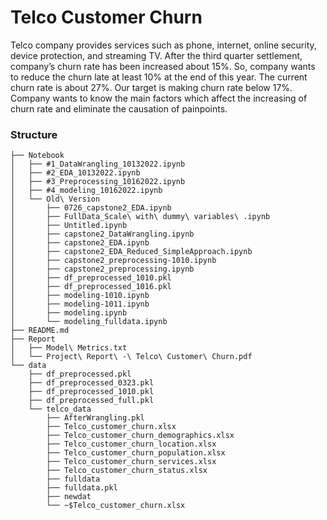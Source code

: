 # Telco Customer Churn
Telco company provides services such as phone, internet, online security, device protection, and streaming TV. After the third quarter settlement, company’s churn rate has been increased about 15%. So, company wants to reduce the churn late at least 10% at the end of this year. The current churn rate is about 27%. Our target is making churn rate below 17%. Company wants to know the main factors which affect the increasing of churn rate and eliminate the causation of painpoints. 

### Structure
```
├── Notebook
│   ├── #1_DataWrangling_10132022.ipynb
│   ├── #2_EDA_10132022.ipynb
│   ├── #3_Preprocessing_10162022.ipynb
│   ├── #4_modeling_10162022.ipynb
│   └── Old\ Version
│       ├── 0726_capstone2_EDA.ipynb
│       ├── FullData_Scale\ with\ dummy\ variables\ .ipynb
│       ├── Untitled.ipynb
│       ├── capstone2_DataWrangling.ipynb
│       ├── capstone2_EDA.ipynb
│       ├── capstone2_EDA_Reduced_SimpleApproach.ipynb
│       ├── capstone2_preprocessing-1010.ipynb
│       ├── capstone2_preprocessing.ipynb
│       ├── df_preprocessed_1010.pkl
│       ├── df_preprocessed_1016.pkl
│       ├── modeling-1010.ipynb
│       ├── modeling-1011.ipynb
│       ├── modeling.ipynb
│       └── modeling_fulldata.ipynb
├── README.md
├── Report
│   ├── Model\ Metrics.txt
│   └── Project\ Report\ -\ Telco\ Customer\ Churn.pdf
└── data
    ├── df_preprocessed.pkl
    ├── df_preprocessed_0323.pkl
    ├── df_preprocessed_1010.pkl
    ├── df_preprocessed_full.pkl
    └── telco_data
        ├── AfterWrangling.pkl
        ├── Telco_customer_churn.xlsx
        ├── Telco_customer_churn_demographics.xlsx
        ├── Telco_customer_churn_location.xlsx
        ├── Telco_customer_churn_population.xlsx
        ├── Telco_customer_churn_services.xlsx
        ├── Telco_customer_churn_status.xlsx
        ├── fulldata
        ├── fulldata.pkl
        ├── newdat
        └── ~$Telco_customer_churn.xlsx
```